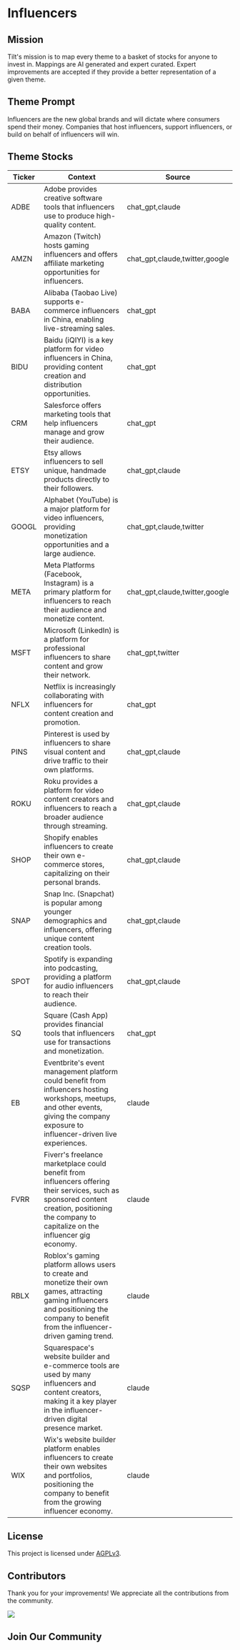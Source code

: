 <!--[[[cog
import cog
import json
with open('config.json') as file:
  config = json.load(file)
  cog.outl(f"# {config['name'].title()}")
]]]-->
# Influencers
<!--//[[[end]]]-->

## Mission

Tilt's mission is to map every theme to a basket of stocks for anyone to invest in. Mappings are AI generated and expert curated.
Expert improvements are accepted if they provide a better representation of a given theme.

## Theme Prompt
<!--[[[cog
import cog
import json
with open('config.json') as file:
  config = json.load(file)
  cog.outl(config['prompt'])
]]]-->
Influencers are the new global brands and will dictate where consumers spend their money. Companies that host influencers, support influencers, or build on behalf of influencers will win.
<!--[[[end]]]-->

## Theme Stocks

<!--[[[cog
import cog
import csv
import json

with open('context.json') as file:
  contexts = json.load(file)

def _get_context_str_for_ticker(ticker):
  try:
    context = contexts[ticker]
    context_str = context['chat_gpt'] or context['claude'] or ""
  except KeyError:
    context_str = ""

  return context_str

cog.outl("| Ticker  | Context | Source |")
cog.outl("| ------- | ---- | ---- |")

with open('theme.csv') as file:
  reader = csv.reader(file)
  next(reader) # skip the header
  for row in reader:
    context_str = _get_context_str_for_ticker(row[0])
    cog.outl(f"| {row[0]} | {context_str} | {row[1]} |")
]]]-->
| Ticker  | Context | Source |
| ------- | ---- | ---- |
| ADBE | Adobe provides creative software tools that influencers use to produce high-quality content. | chat_gpt,claude |
| AMZN | Amazon (Twitch) hosts gaming influencers and offers affiliate marketing opportunities for influencers. | chat_gpt,claude,twitter,google |
| BABA | Alibaba (Taobao Live) supports e-commerce influencers in China, enabling live-streaming sales. | chat_gpt |
| BIDU | Baidu (iQIYI) is a key platform for video influencers in China, providing content creation and distribution opportunities. | chat_gpt |
| CRM | Salesforce offers marketing tools that help influencers manage and grow their audience. | chat_gpt |
| ETSY | Etsy allows influencers to sell unique, handmade products directly to their followers. | chat_gpt,claude |
| GOOGL | Alphabet (YouTube) is a major platform for video influencers, providing monetization opportunities and a large audience. | chat_gpt,claude,twitter |
| META | Meta Platforms (Facebook, Instagram) is a primary platform for influencers to reach their audience and monetize content. | chat_gpt,claude,twitter,google |
| MSFT | Microsoft (LinkedIn) is a platform for professional influencers to share content and grow their network. | chat_gpt,twitter |
| NFLX | Netflix is increasingly collaborating with influencers for content creation and promotion. | chat_gpt |
| PINS | Pinterest is used by influencers to share visual content and drive traffic to their own platforms. | chat_gpt,claude |
| ROKU | Roku provides a platform for video content creators and influencers to reach a broader audience through streaming. | chat_gpt,claude |
| SHOP | Shopify enables influencers to create their own e-commerce stores, capitalizing on their personal brands. | chat_gpt,claude |
| SNAP | Snap Inc. (Snapchat) is popular among younger demographics and influencers, offering unique content creation tools. | chat_gpt,claude |
| SPOT | Spotify is expanding into podcasting, providing a platform for audio influencers to reach their audience. | chat_gpt,claude |
| SQ | Square (Cash App) provides financial tools that influencers use for transactions and monetization. | chat_gpt |
| EB | Eventbrite's event management platform could benefit from influencers hosting workshops, meetups, and other events, giving the company exposure to influencer-driven live experiences. | claude |
| FVRR | Fiverr's freelance marketplace could benefit from influencers offering their services, such as sponsored content creation, positioning the company to capitalize on the influencer gig economy. | claude |
| RBLX | Roblox's gaming platform allows users to create and monetize their own games, attracting gaming influencers and positioning the company to benefit from the influencer-driven gaming trend. | claude |
| SQSP | Squarespace's website builder and e-commerce tools are used by many influencers and content creators, making it a key player in the influencer-driven digital presence market. | claude |
| WIX | Wix's website builder platform enables influencers to create their own websites and portfolios, positioning the company to benefit from the growing influencer economy. | claude |
<!--[[[end]]]-->

## License

<p>
This project is licensed under <a href="./LICENSE">AGPLv3</a>.
</p>


## Contributors

Thank you for your improvements! We appreciate all the contributions from the community.

<!--[[[cog
import cog
import json
with open('config.json') as file:
  config = json.load(file)
  repo = config['github_repo'].lower()
  cog.outl(f'<a href="https://github.com/gettilt/{repo}/graphs/contributors">')
  cog.outl(f'  <img src="https://contrib.rocks/image?repo=gettilt/{repo}" />')
  cog.outl('</a>')
]]]-->
<a href="https://github.com/gettilt/influencers/graphs/contributors">
  <img src="https://contrib.rocks/image?repo=gettilt/influencers" />
</a>
<!--[[[end]]]-->

## Join Our Community

<a href="https://discord.gg/4vYMhRpaMY" target="_blank">
<img src="https://discord.com/api/guilds/1179775688421683220/widget.png?style=banner3" alt="">
</a>
